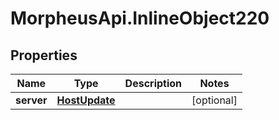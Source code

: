 # MorpheusApi.InlineObject220

## Properties

Name | Type | Description | Notes
------------ | ------------- | ------------- | -------------
**server** | [**HostUpdate**](HostUpdate.md) |  | [optional] 



